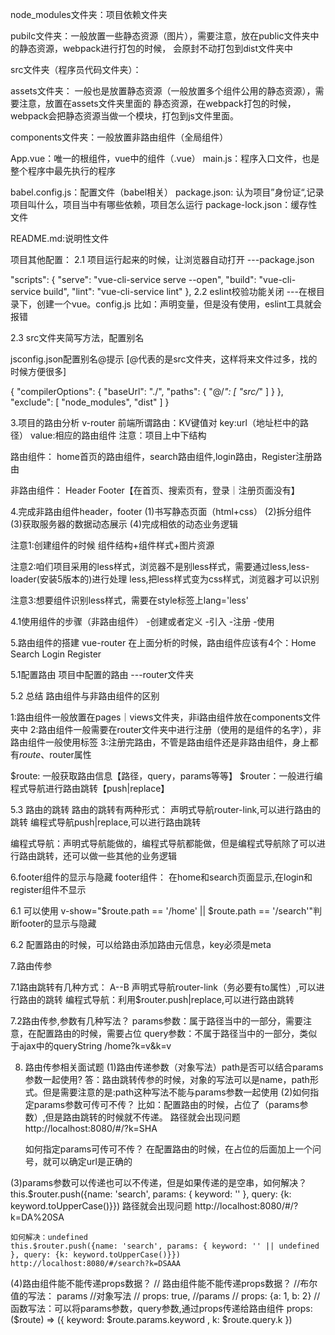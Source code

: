 node_modules文件夹：项目依赖文件夹

pubilc文件夹：一般放置一些静态资源（图片），需要注意，放在public文件夹中的静态资源，webpack进行打包的时候，
会原封不动打包到dist文件夹中

src文件夹（程序员代码文件夹）：

  assets文件夹： 一般也是放置静态资源（一般放置多个组件公用的静态资源），需要注意，放置在assets文件夹里面的
  静态资源，在webpack打包的时候，webpack会把静态资源当做一个模块，打包到js文件里面。

  components文件夹：一般放置非路由组件（全局组件）

  App.vue：唯一的根组件，vue中的组件（.vue）
  main.js：程序入口文件，也是整个程序中最先执行的程序

babel.config.js：配置文件（babel相关）
package.json: 认为项目”身份证“,记录项目叫什么，项目当中有哪些依赖，项目怎么运行
package-lock.json：缓存性文件

README.md:说明性文件

项目其他配置：
2.1 项目运行起来的时候，让浏览器自动打开
---package.json

 "scripts": {
    "serve": "vue-cli-service serve --open",
    "build": "vue-cli-service build",
    "lint": "vue-cli-service lint"
  },
2.2 eslint校验功能关闭
---在根目录下，创建一个vue。config.js
比如：声明变量，但是没有使用，eslint工具就会报错

2.3 src文件夹简写方法，配置别名

jsconfig.json配置别名@提示 [@代表的是src文件夹，这样将来文件过多，找的时候方便很多]

{
  "compilerOptions": {
    "baseUrl": "./",
    "paths": {
      "@/*": [
        "src/*"
      ]
    }
  },
  "exclude": [
    "node_modules",
    "dist"
  ]
}

3.项目的路由分析
v-router
前端所谓路由：KV键值对
key:url（地址栏中的路径）
value:相应的路由组件
注意：项目上中下结构

路由组件：
home首页的路由组件，search路由组件,login路由，Register注册路由

非路由组件：
Header 
Footer【在首页、搜索页有，登录｜注册页面没有】

4.完成非路由组件header，footer
(1)书写静态页面（html+css）
(2)拆分组件
(3)获取服务器的数据动态展示
(4)完成相依的动态业务逻辑

注意1:创建组件的时候 组件结构+组件样式+图片资源

注意2:咱们项目采用的less样式，浏览器不是别less样式，需要通过less,less-loader(安装5版本的)进行处理
less,把less样式变为css样式，浏览器才可以识别

注意3:想要组件识别less样式，需要在style标签上lang='less'

4.1使用组件的步骤（非路由组件）
-创建或者定义
-引入
-注册
-使用

5.路由组件的搭建
vue-router
在上面分析的时候，路由组件应该有4个：Home Search Login Register

5.1配置路由
项目中配置的路由 ---router文件夹

5.2 总结
路由组件与非路由组件的区别

1:路由组件一般放置在pages｜views文件夹，非i路由组件放在components文件夹中
2:路由组件一般需要在router文件夹中进行注册（使用的是组件的名字），非路由组件一般使用标签
3:注册完路由，不管是路由组件还是非路由组件，身上都有$route、$router属性

$route: 一般获取路由信息【路径，query，params等等】
$router：一般进行编程式导航进行路由跳转【push|replace】

5.3 路由的跳转
路由的跳转有两种形式：
声明式导航router-link,可以进行路由的跳转
编程式导航push|replace,可以进行路由跳转

编程式导航：声明式导航能做的，编程式导航都能做，但是编程式导航除了可以进行路由跳转，还可以做一些其他的业务逻辑

6.footer组件的显示与隐藏
footer组件： 在home和search页面显示,在login和register组件不显示

6.1 可以使用 v-show="$route.path == '/home' || $route.path == '/search'"判断footer的显示与隐藏

6.2 配置路由的时候，可以给路由添加路由元信息，key必须是meta

7.路由传参 

7.1路由跳转有几种方式：
A--B
声明式导航router-link（务必要有to属性）,可以进行路由的跳转
编程式导航：利用$router.push|replace,可以进行路由跳转

7.2路由传参,参数有几种写法？
params参数：属于路径当中的一部分，需要注意，在配置路由的时候，需要占位
query参数：不属于路径当中的一部分，类似于ajax中的queryString /home?k=v&k=v

8. 路由传参相关面试题
(1)路由传递参数（对象写法）path是否可以结合params参数一起使用?
    答：路由跳转传参的时候，对象的写法可以是name，path形式。但是需要注意的是:path这种写法不能与params参数一起使用
(2)如何指定params参数可传可不传？
    比如：配置路由的时候，占位了（params参数）,但是路由跳转的时候就不传递。
    路径就会出现问题
    http://localhost:8080/#/?k=SHA

    如何指定params可传可不传？
    在配置路由的时候，在占位的后面加上一个问号，就可以确定url是正确的

(3)params参数可以传递也可以不传递，但是如果传递的是空串，如何解决？
    this.$router.push({name: 'search', params: { keyword: '' }, query: {k: keyword.toUpperCase()}})
    路径就会出现问题
    http://localhost:8080/#/?k=DA%20SA

    如何解决：undefined
    this.$router.push({name: 'search', params: { keyword: '' || undefined }, query: {k: keyword.toUpperCase()}})
    http://localhost:8080/#/search?k=DSAAA

(4)路由组件能不能传递props数据？
      // 路由组件能不能传递props数据？
      //布尔值的写法： params
      //对象写法
      // props: true, //params
      // props: {a: 1, b: 2}
      // 函数写法：可以将params参数，query参数,通过props传递给路由组件
      props: ($route) => ({ keyword: $route.params.keyword , k: $route.query.k })